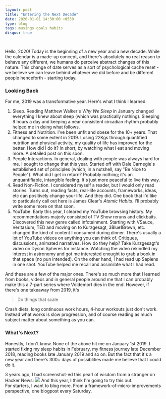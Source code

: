```yaml
---
layout: post
title: "Entering the Next Decade"
date: 2020-01-01 14:30:00 +0530
type: blog
tags: musings goals habits
disqus: true

---
```


Hello, 2020! Today is the beginning of a new year and a new decade. While the calendar is a made-up concept, and there's absolutely no real reason to behave any different, we humans do perceive abstract changes of this nature. This change of date serves as a sort of psychological cache reset - we believe we can leave behind whatever we did before and be different people henceforth - starting today.    

### Looking Back
For me, 2019 was a transformative year. Here's what I think I learned:

1. Sleep. Reading Matthew Walker's *Why We Sleep* in January changed everything I knew about sleep (which was practically nothing). Sleeping 8 hours a day and keeping a near consistent circadian rhythm probably helped me in doing what follows.
2. Fitness and Nutrition. I've been unfit and obese for the 10+ years. That changed to some extent in 2019. Losing 22Kgs through quantified nutrition and physical activity, my quality of life has improved for the better. How did I do it? In short, by watching what I eat and moving more. A detailed post on this soon.
3. People Interactions. In general, dealing with people was always hard for me. I sought to change that this year. Started off with Dale Carnegie's established set of principles (which, in a nutshell, say "Be Nice to People"). What did I get in return? Probably nothing; it's an unquantifiable, intangible feeling. It's just more peaceful to live this way. 
4. Read Non-Fiction. I considered myself a reader, but I would only read stories. Turns out, reading facts, real-life accounts, frameworks, ideas, etc can positively change your life. And they did. One book that I'd like to particularly call out here is James Clear's *Atomic Habits*. I'll probably write some more on that soon.
5. YouTube. Early this year, I cleared my YouTube browsing history. My recommendations majorly consisted of TV Show reruns and clickbaits. Discovered this new genre called infotainment. Starting with VSauce, Veritasium, TED and moving on to Kurzgesagt, 3Blue1Brown, etc. changed the kind of content I consumed during dinner. There's usually a lot of YouTube videos on anything you can think of. Critiques, discussions, animated narratives. How do they help? Take Kurzgesagt's video on Dyson Spheres for instance. Watching the video rekindled my interest in astronomy and got me interested enought to grab a book in that space (no pun intended). On the other hand, I had read up Sapiens in one shot. YouTube helped me recall and assimilate what I had read.

And these are a few of the major ones. There's so much more that I learned from books, videos and in general people around me that I can probably make this a 7-part series where Voldemort dies in the end. However, if there's one takeaway from 2019, it's 

> Do things that scale

Crash diets, long continuous work hours, 4-hour workouts just don't work. Instead what works is slow progression, and of course reading as much subject matter about something as you can. 

### What's Next?
Honestly, I don't know. None of the above hit me on January 1st 2019. I started fixing my sleep habits in February, my fitness journey late December 2018, reading books late January 2019 and so on. But the fact that it's a new year and there's 300+ days of possiblities made me believe that I could do it. 

3 years ago, I had screenshot-ed this pearl of wisdom from a stranger on Hacker News:
<img src="https://i.imgur.com/iNM9gkV.jpg" class="img img-responsive">
And this year, I think I'm going to try this out.    
For starters, I want to blog more. From a framework-of-micro-improvements perspective, one blogpost every Saturday. 